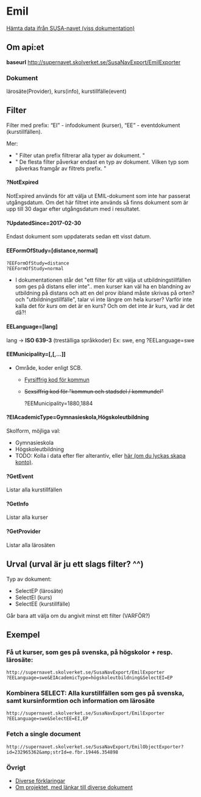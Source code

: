 # Emil
[Hämta data ifrån SUSA-navet (viss dokumentation)](http://www.sis.se/PageFiles/11322/H%c3%a4mta%20EMIL%202.0-information%20fr%c3%a5n%20SUSA-navet.pdf)

## Om api:et
**baseurl** http://supernavet.skolverket.se/SusaNavExport/EmilExporter
### Dokument
lärosäte(Provider), kurs(info), kurstillfälle(event)

## Filter
Filter med prefix:
“EI” - infodokument (kurser), 
“EE” - eventdokument (kurstillfällen).

Mer:
* " Filter utan prefix filtrerar alla typer av dokument. "
* " De flesta filter påverkar endast en typ av dokument. Vilken typ som påverkas framgår av filtrets
prefix. "

#### ?NotExpired
NotExpired används för att välja ut EMIL-dokument som inte har passerat utgångsdatum. Om det
här filtret inte används så finns dokument som är upp till 30 dagar efter utgångsdatum med i
resultatet.

#### ?UpdatedSince=2017-02-30
Endast dokument som uppdaterats sedan ett visst datum.

#### EEFormOfStudy=[distance,normal]
    ?EEFormOfStudy=distance
    ?EEFormOfStudy=normal
- I dokumentationen står det "ett filter för att välja ut utbildningstillfällen som ges på distans eller inte".. men kurser kan väl ha en blandning av utbildning på distans och att en del prov ibland måste skrivas på orten? och "utbildningstillfälle", talar vi inte längre om hela kurser? Varför inte kalla det för _kurs_ om det är en kurs? Och om det inte är kurs, vad är det då?!

#### EELanguage=[lang]
lang -> **ISO 639-3** (treställiga språkkoder)
Ex: swe, eng
    ?EELanguage=swe

#### EEMunicipality=<kod>[,<kod>[,...]]
* Område, koder enligt SCB.
  * [Fyrsiffrig kod för kommun](https://github.com/littlekid/skolresurser-api/blob/master/data/kommunkoder-kommunnamn.csv)
  * ~~Sexsiffrig kod för "kommun och stadsdel / kommundel"~~

    ?EEMunicipality=1880,1884

#### ?EIAcademicType=Gymnasieskola,Högskoleutbildning
Skolform, möjliga val:
  * Gymnasieskola
  * Högskoleutbildning
  * TODO: Kolla i data efter fler alterantiv, eller [här (om du lyckas skapa konto)](http://www.sis.se/informationsteknik-kontorsutrustning/it-till%C3%A4mpningar/%C3%B6vrigt/ss-107002013).

#### ?GetEvent
Listar alla kurstillfällen

#### ?GetInfo
Listar alla kurser

#### ?GetProvider
Listar alla lärosäten

## Urval (urval är ju ett slags filter? ^^)
Typ av dokument:
* SelectEP (lärosäte)
* SelectEI (kurs)
* SelectEE (kurstillfälle)

Går bara att välja om du angivit minst ett filter (VARFÖR?)

## Exempel
### Få ut kurser, som ges på svenska, på högskolor + resp. lärosäte:
    http://supernavet.skolverket.se/SusaNavExport/EmilExporter
    ?EELanguage=swe&EIAcademicType=högskoleutbildning&SelectEI=EP

### Kombinera SELECT: Alla kurstillfällen som ges på svenska, samt kursinformtion och information om lärosäte
    http://supernavet.skolverket.se/SusaNavExport/EmilExporter
    ?EELanguage=swe&SelectEE=EI,EP

### Fetch a single document
    http://supernavet.skolverket.se/SusaNavExport/EmilObjectExporter?id=232965362&amp;strId=e.fbr.19446.354898

### Övrigt
* [Diverse förklaringar](http://www.sis.se/PageFiles/11322/10700%20Bilaga%20C.pdf)
* [Om projektet, med länkar till diverse dokument](http://www.sis.se/emil)
